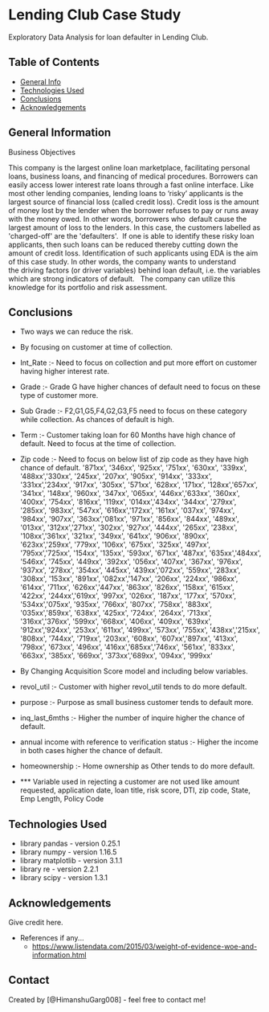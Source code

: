 # Lending Club Case Study
Exploratory Data Analysis for loan defaulter in Lending Club.


## Table of Contents
* [General Info](#general-information)
* [Technologies Used](#technologies-used)
* [Conclusions](#conclusions)
* [Acknowledgements](#acknowledgements)

<!-- You can include any other section that is pertinent to your problem -->

## General Information
Business Objectives


This company is the largest online loan marketplace, facilitating personal loans, business loans, and financing of medical procedures. 
Borrowers can easily access lower interest rate loans through a fast online interface. Like most other lending companies, 
lending loans to ‘risky’ applicants is the largest source of financial loss (called credit loss). Credit loss is the amount 
of money lost by the lender when the borrower refuses to pay or runs away with the money owed. In other words, borrowers who 
default cause the largest amount of loss to the lenders. In this case, the customers labelled as 'charged-off' are the 'defaulters'. 
If one is able to identify these risky loan applicants, then such loans can be reduced thereby cutting down the amount of credit loss. 
Identification of such applicants using EDA is the aim of this case study. In other words, the company wants to understand the driving 
factors (or driver variables) behind loan default, i.e. the variables which are strong indicators of default.  
The company can utilize this knowledge for its portfolio and risk assessment. 


## Conclusions
- Two ways we can reduce the risk.

- By focusing on customer at time of collection.

- Int_Rate :- Need to focus on collection and put more effort on customer having higher interest rate.
- Grade :- Grade G have higher chances of default need to focus on these type of customer more.
- Sub Grade :- F2,G1,G5,F4,G2,G3,F5 need to focus on these category while collection. As chances of default is high.
- Term :- Customer taking loan for 60 Months have high chance of default. Need to focus at the time of collection.
- Zip code :- Need to focus on below list of zip code as they have high chance of default.
 '871xx', '346xx', '925xx', '751xx', '630xx', '339xx', '488xx','330xx', '245xx', '207xx', '905xx', '914xx', '333xx', '331xx','234xx', '917xx', '305xx', '571xx', '628xx', '171xx', '128xx','657xx', '341xx', '148xx', '960xx', '347xx', '065xx', '446xx','633xx', '360xx', '400xx', '754xx', '816xx', '119xx', '014xx','434xx', '344xx', '279xx', '285xx', '983xx', '547xx', '616xx','172xx', '161xx', '037xx', '974xx', '984xx', '907xx', '363xx','081xx', '971xx', '856xx', '844xx', '489xx', '013xx', '312xx','271xx', '302xx', '927xx', '444xx', '265xx', '238xx', '108xx','361xx', '321xx', '349xx', '641xx', '906xx', '890xx', '623xx','259xx', '779xx', '106xx', '675xx', '325xx', '497xx', '795xx','725xx', '154xx', '135xx', '593xx', '671xx', '487xx', '635xx','484xx', '546xx', '745xx', '449xx', '392xx', '056xx', '407xx', '367xx', '976xx', '937xx', '278xx', '354xx', '445xx', '439xx','072xx', '559xx', '283xx', '308xx', '153xx', '891xx', '082xx','147xx', '206xx', '224xx', '986xx', '614xx', '711xx', '626xx','447xx', '863xx', '826xx', '158xx', '615xx', '422xx', '244xx','619xx', '997xx', '026xx', '187xx', '177xx', '570xx', '534xx','075xx', '935xx', '766xx', '807xx', '758xx', '883xx', '035xx','859xx', '638xx', '425xx', '724xx', '264xx', '713xx', '316xx','376xx', '599xx', '668xx', '406xx', '409xx', '639xx', '912xx','924xx', '253xx', '611xx', '499xx', '573xx', '755xx', '438xx','215xx', '808xx', '744xx', '719xx', '203xx', '608xx', '607xx','897xx', '413xx', '798xx', '673xx', '496xx', '416xx','685xx','746xx', '561xx', '833xx', '663xx', '385xx', '669xx', '373xx','689xx', '094xx', '999xx‘



- By Changing Acquisition Score model and including below variables.

- revol_util :- Customer with higher revol_util tends to do more default.
- purpose :- Purpose as small business customer tends to default more.
- inq_last_6mths :- Higher the number of inquire higher the chance of default.
- annual income with reference to verification status :- Higher the income in both cases higher the chance of default.
- homeownership :- Home ownership as Other tends to do more default.
- *** Variable used in rejecting a customer are not used like amount requested, application date, loan title, risk score, DTI, zip code, State, Emp Length, Policy Code


## Technologies Used
- library pandas - version 0.25.1
- library numpy - version 1.16.5
- library matplotlib - version 3.1.1
- library re - version 2.2.1
- library scipy - version 1.3.1

<!-- As the libraries versions keep on changing, it is recommended to mention the version of library used in this project -->

## Acknowledgements
Give credit here.
- References if any...
	- https://www.listendata.com/2015/03/weight-of-evidence-woe-and-information.html

## Contact
Created by [@HimanshuGarg008] - feel free to contact me!


<!-- Optional -->
<!-- ## License -->
<!-- This project is open source and available under the [... License](). -->

<!-- You don't have to include all sections - just the one's relevant to your project -->